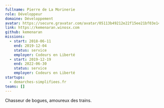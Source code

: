 ```yaml
---
fullname: Pierre de La Morinerie
role: Développeur
domaine: Développement
avatar: https://secure.gravatar.com/avatar/05113b49212e22f15ee21bf03e149d8e.jpg?s=512
link: https://kemenaran.winosx.com
github: kemenaran
missions:
  - start: 2018-06-11
    end: 2019-12-04
    status: service
    employer: Codeurs en Liberté
  - start: 2019-12-19
    end: 2022-06-30
    status: service
    employer: Codeurs en Liberté
startups:
  - demarches-simplifiees.fr
teams: []
---
```

Chasseur de bogues, amoureux des trains.